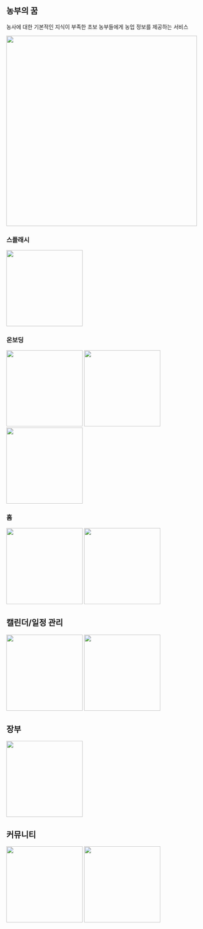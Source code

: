 ## 농부의 꿈
농사에 대한 기본적인 지식이 부족한 초보 농부들에게 농업 정보를 제공하는 서비스

<img src="https://github.com/user-attachments/assets/b60c83a6-7455-46bb-9862-7992ffcf7854" width="500"/>  


### 스플래시
<img src="https://github.com/user-attachments/assets/289967ac-5939-4ef2-9d7d-75569e1fa700" width="200"/>  

### 온보딩
<img src="https://github.com/user-attachments/assets/b3fe5ffc-84a2-4911-a71e-46922129491e" width="200"/>
<img src="https://github.com/user-attachments/assets/e24a3de1-8738-4ca7-9b27-3e8e666ecf79" width="200"/>
<img src="https://github.com/user-attachments/assets/4d225e7f-7d98-482d-9aeb-0fed214acb39" width="200"/>

### 홈
<img src="https://github.com/user-attachments/assets/b091b701-8a0c-47bc-85e6-4bfd8986d027" width="200"/>
<img src="https://github.com/user-attachments/assets/be3d79d9-ce48-44e9-becf-083a5407fd1f" width="200"/>

## 캘린더/일정 관리
<img src="https://github.com/user-attachments/assets/8594a162-9a9d-4b56-a78f-e920e91296c2" width="200"/>
<img src="https://github.com/user-attachments/assets/2d0b40b4-99e2-48b7-a9a4-5bcaa905c5bb" width="200"/>

## 장부
<img src="https://github.com/user-attachments/assets/fb4a1de8-e1dc-41f6-9a46-c853bb7cf2df" width="200"/>

## 커뮤니티
<img src="https://github.com/user-attachments/assets/46085d6d-b7c2-4a16-ab3b-921d95abc961" width="200"/>
<img src="https://github.com/user-attachments/assets/0d729885-136c-4948-90d4-273700e81ab2" width="200"/>

